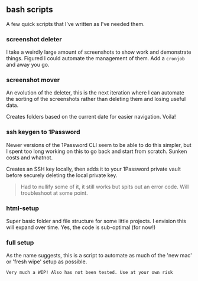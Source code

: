 ## bash scripts
A few quick scripts that I've written as I've needed them.

### screenshot deleter
I take a weirdly large amount of screenshots to show work and demonstrate things. Figured I could automate the management of them. Add a `cronjob` and away you go.

### screenshot mover
An evolution of the deleter, this is the next iteration where I can automate the sorting of the screenshots rather than deleting them and losing useful data. 

Creates folders based on the current date for easier navigation. Voila!

### ssh keygen to 1Password
Newer versions of the 1Password CLI seem to be able to do this simpler, but I spent too long working on this to go back and start from scratch. Sunken costs and whatnot.

Creates an SSH key locally, then adds it to your 1Password private vault before securely deleting the local private key.

> Had to nullify some of it, it still works but spits out an error code. Will troubleshoot at some point.

### html-setup
Super basic folder and file structure for some little projects. I envision this will expand over time.
Yes, the code is sub-optimal (for now!)

### full setup
As the name suggests, this is a script to automate as much of the 'new mac' or 'fresh wipe' setup as possible.

`Very much a WIP! Also has not been tested. Use at your own risk`